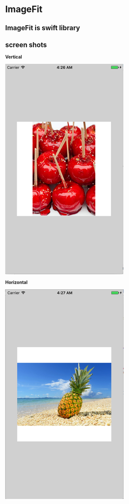 # ImageFit

## ImageFit is swift library

## screen shots

**Vertical**

![](https://raw.githubusercontent.com/konojunya/ImageFit/master/screenshots/screenshot1.png)

**Horizontal**

![](https://raw.githubusercontent.com/konojunya/ImageFit/master/screenshots/screenshot2.png)